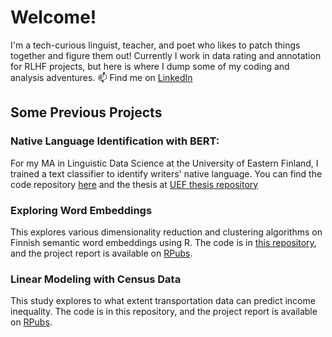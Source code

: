 # Welcome!

<!--
**paul-pope-87/paul-pope-87** is a ✨ _special_ ✨ repository because its `README.md` (this file) appears on your GitHub profile.
-->
I'm a tech-curious linguist, teacher, and poet who likes to patch things together and figure them out! Currently I work in data rating and annotation for RLHF projects, but here is where I dump some of my coding and analysis adventures. 📫 Find me on [LinkedIn](https://www.linkedin.com/in/paul-pope-79b4ba95/)

## Some Previous Projects

### Native Language Identification with BERT:

For my MA in Linguistic Data Science at the University of Eastern Finland, I trained a text classifier to identify writers' native language. You can find the code repository [here](https://github.com/paul-pope-87/NLI_BERT) and the thesis at [UEF thesis repository](https://erepo.uef.fi/handle/123456789/29906)

### Exploring Word Embeddings

This explores various dimensionality reduction and clustering algorithms on Finnish semantic word embeddings using R. The code is in [this repository](https://github.com/paul-pope-87/exploring-word-representation), and the project report is available on [RPubs](https://rpubs.com/paulpope/923065).

### Linear Modeling with Census Data

This study explores to what extent transportation data can predict income inequality. The code is in this repository, and the project report is available on [RPubs](https://rpubs.com/paulpope/1131403). 

